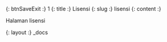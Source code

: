 {: btnSaveExit :} 1
{: title :} Lisensi
{: slug :} lisensi
{: content :} <p>Halaman lisensi</p>

{: layout :} _docs
